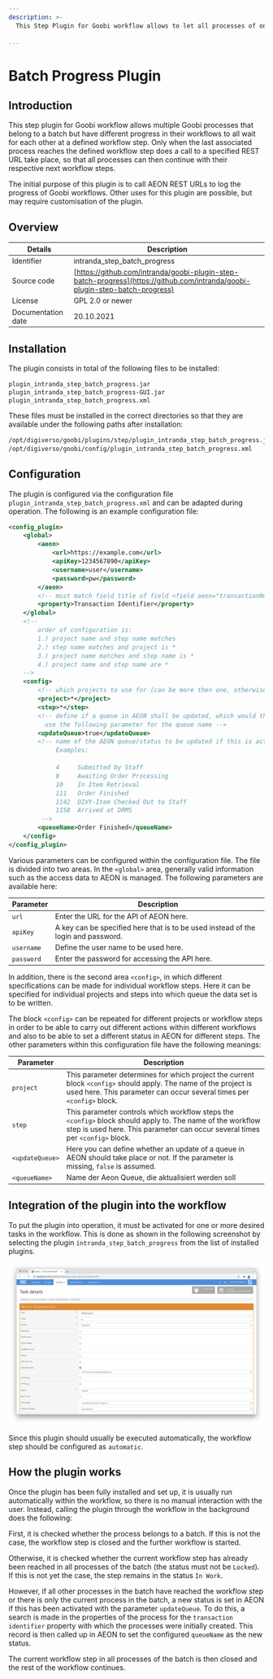 ```yaml
---
description: >-
  This Step Plugin for Goobi workflow allows to let all processes of one batch come to the same progress to trigger some REST call and let all processes move on their work again in parallel.
  
---
```


Batch Progress Plugin
===========================================================================


Introduction
---------------------------------------------------------------------------
This step plugin for Goobi workflow allows multiple Goobi processes that belong to a batch but have different progress in their workflows to all wait for each other at a defined workflow step. Only when the last associated process reaches the defined workflow step does a call to a specified REST URL take place, so that all processes can then continue with their respective next workflow steps.

The initial purpose of this plugin is to call AEON REST URLs to log the progress of Goobi workflows. Other uses for this plugin are possible, but may require customisation of the plugin.


Overview
---------------------------------------------------------------------------

Details             |  Description
------------------- | -----------------------------------------------------
Identifier          | intranda_step_batch_progress |
Source code         | [https://github.com/intranda/goobi-plugin-step-batch-progress](https://github.com/intranda/goobi-plugin-step-batch-progress)
License             | GPL 2.0 or newer 
Documentation date  | 20.10.2021 


Installation
---------------------------------------------------------------------------
The plugin consists in total of the following files to be installed:

```text
plugin_intranda_step_batch_progress.jar
plugin_intranda_step_batch_progress-GUI.jar
plugin_intranda_step_batch_progress.xml
```

These files must be installed in the correct directories so that they are available under the following paths after installation:

```bash
/opt/digiverso/goobi/plugins/step/plugin_intranda_step_batch_progress.jar
/opt/digiverso/goobi/config/plugin_intranda_step_batch_progress.xml
```


Configuration
---------------------------------------------------------------------------
The plugin is configured via the configuration file `plugin_intranda_step_batch_progress.xml` and can be adapted during operation. The following is an example configuration file:

```xml
<config_plugin>
    <global>
        <aeon>
            <url>https://example.com</url>
            <apiKey>1234567890</apiKey>
            <username>user</username>
            <password>pw</password>
        </aeon>
        <!-- must match field title of field <field aeon="transactionNumber"> in aeon config -->
        <property>Transaction Identifier</property>
    </global>
    <!--
        order of configuration is:
        1.) project name and step name matches
        2.) step name matches and project is *
        3.) project name matches and step name is *
        4.) project name and step name are *
    -->
    <config>
        <!-- which projects to use for (can be more then one, otherwise use *) -->
        <project>*</project>
        <step>*</step>
        <!-- define if a queue in AEON shall be updated, which would then 
          use the following parameter for the queue name -->
        <updateQueue>true</updateQueue>
        <!-- name of the AEON queue/status to be updated if this is activated
             Examples:
        
             4     Submitted by Staff
             8     Awaiting Order Processing
             10    In Item Retrieval
             111   Order Finished
             1142  DIVY-Item Checked Out to Staff
             1158  Arrived at DRMS
         -->
        <queueName>Order Finished</queueName>
    </config>
</config_plugin>
```

Various parameters can be configured within the configuration file. The file is divided into two areas. In the `<global>` area, generally valid information such as the access data to AEON is managed. The following parameters are available here:

Parameter           |  Description
------------------- | ----------------------------------------------------- 
`url`               | Enter the URL for the API of AEON here.
`apiKey`            | A key can be specified here that is to be used instead of the login and password.
`username`          | Define the user name to be used here.
`password`          | Enter the password for accessing the API here.

In addition, there is the second area `<config>`, in which different specifications can be made for individual workflow steps. Here it can be specified for individual projects and steps into which queue the data set is to be written. 

The block `<config>` can be repeated for different projects or workflow steps in order to be able to carry out different actions within different workflows and also to be able to set a different status in AEON for different steps. The other parameters within this configuration file have the following meanings:

Parameter           |  Description
------------------- | ----------------------------------------------------- 
`project`           | This parameter determines for which project the current block `<config>` should apply. The name of the project is used here. This parameter can occur several times per `<config>` block.
`step`              | This parameter controls which workflow steps the `<config>` block should apply to. The name of the workflow step is used here. This parameter can occur several times per `<config>` block.
`<updateQueue>`     | Here you can define whether an update of a queue in AEON should take place or not. If the parameter is missing, `false` is assumed.
`<queueName>`       | Name der Aeon Queue, die aktualisiert werden soll


Integration of the plugin into the workflow
---------------------------------------------------------------------------
To put the plugin into operation, it must be activated for one or more desired tasks in the workflow. This is done as shown in the following screenshot by selecting the plugin `intranda_step_batch_progress` from the list of installed plugins.

![Assigning the plugin to a specific task](plugin_intranda_step_batch_progress_en.png)

Since this plugin should usually be executed automatically, the workflow step should be configured as `automatic`.


How the plugin works
---------------------------------------------------------------------------
Once the plugin has been fully installed and set up, it is usually run automatically within the workflow, so there is no manual interaction with the user. Instead, calling the plugin through the workflow in the background does the following: 

First, it is checked whether the process belongs to a batch. If this is not the case, the workflow step is closed and the further workflow is started.

Otherwise, it is checked whether the current workflow step has already been reached in all processes of the batch (the status must not be `Locked`). If this is not yet the case, the step remains in the status `In Work`.

However, if all other processes in the batch have reached the workflow step or there is only the current process in the batch, a new status is set in AEON if this has been activated with the parameter `updateQueue`. To do this, a search is made in the properties of the process for the `transaction identifier` property with which the processes were initially created. This record is then called up in AEON to set the configured `queueName` as the new status.

The current workflow step in all processes of the batch is then closed and the rest of the workflow continues.